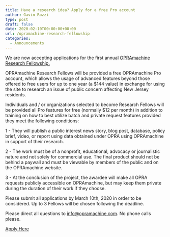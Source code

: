 ```yaml
---
title: Have a research idea? Apply for a free Pro account
author: Gavin Rozzi
type: post
draft: false
date: 2020-02-10T00:00:00+00:00
url: /opramachine-research-fellowship
categories:
  - Announcements
---
```


We are now accepting applications for the first annual [OPRAmachine Research Fellowship.](https://docs.google.com/forms/d/e/1FAIpQLSckXivpq6b-27IK3GHAHKgyBBD7vumGgjzAdRE_YKn_5xzPGw/viewform)

OPRAmachine Research Fellows will be provided a free OPRAmachine Pro account, which allows the usage of advanced features beyond those offered to free users for up to one year (a $144 value) in exchange for using the site to research an issue of public concern affecting New Jersey residents.

Individuals and / or organizations selected to become Research Fellows will be provided all Pro features for free (normally $12 per month) in addition to training on how to best utilize batch and private request features provided they meet the following conditions:

1 - They will publish a public interest news story, blog post, database, policy brief, video, or report using data obtained under OPRA using OPRAmachine in support of their research.

2 - The work must be of a nonprofit, educational, advocacy or journalistic nature and not solely for commercial use. The final product should not be behind a paywall and must be viewable by members of the public and on the OPRAmachine website.

3 - At the conclusion of the project, the awardee will make all OPRA requests publicly accessible on OPRAmachine, but may keep them private during the duration of their work if they choose.

Please submit all applications by March 10th, 2020 in order to be considered. Up to 3 Fellows will be chosen following the deadline.

Please direct all questions to info@opramachine.com. No phone calls please.

[Apply Here](https://docs.google.com/forms/d/e/1FAIpQLSckXivpq6b-27IK3GHAHKgyBBD7vumGgjzAdRE_YKn_5xzPGw/viewform)
